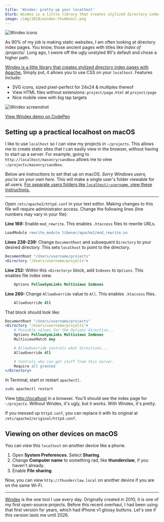 ```yaml
---
title: 'Windex: pretty-up your localhost'
blurb: Windex is a little library that creates stylized directory index pages with Apache.
image: /img/2018/windex-thumbnail.png
---
```


![Windex icons](/img/2018/windex-banner.png)

As 90% of my job is making static websites, I am often looking at directory index pages. You know, those ancient pages with titles like _Index of /projects/_. Long ago, I swore off the ugly unstyled 90's default and chose a higher path.

[Windex is a little library that creates stylized directory index pages with Apache.](https://github.com/desandro/windex) Simply put, it allows you to use CSS on your `localhost`. Features include:

+ SVG icons, sized pixel-perfect for 24x24 & multiples thereof
+ View HTML files without extensions: `project/page.html` at `project/page`
+ Nice mobile view with big tap targets

![Windex screenshot](/img/2018/windex-screenshot.png)

<p data-height="400" data-theme-id="dark" data-slug-hash="OvwROP" data-default-tab="result" data-user="desandro" data-embed-version="2" data-pen-title="Windex example" class="codepen"><a href="https://codepen.io/desandro/pen/OvwROP/">View Windex demo on CodePen</a></p>
<script async src="https://static.codepen.io/assets/embed/ei.js"></script>

## Setting up a practical localhost on macOS

I like to use `localhost` so I can view my projects in `~/projects`. This allows me to create static sites that I can easily view in the browser, without having to start up a server. For example, going to `http://localhost/masonry/sandbox` allows me to view `~/projects/masonry/sandbox`.

Below are instructions to set that up on macOS. _Sorry Windows users, you're on your own here._ This will make a single user's folder viewable for all users. [For separate users folders like `localhost/~username`, view these instructions.](https://discussions.apple.com/docs/DOC-3083)

---

Open `/etc/apache2/httpd.conf` in your text editor. Making changes to this file will require administrator access. Change the following lines (line numbers may vary in your file):

**Line 169:** Enable `mod_rewrite`. This enables `.htaccess` files to rewrite URLs.

``` apache
LoadModule rewrite_module libexec/apache2/mod_rewrite.so
```

**Lines 238-239:** Change `DocumentRoot` and subsequent `Directory` to your desired directory. This sets `localhost` to point to the directory.

``` apache
DocumentRoot "/Users/username/projects"
<Directory "/Users/username/projects">
```

**Line 252:** Within this `<Directory>` block, add `Indexes` to `Options`. This enables file index view.

``` apache
    Options FollowSymLinks Multiviews Indexes
```

**Line 260:** Change `AllowOverride` value to `All`. This enables `.htaccess` files.

``` apache
    AllowOverride All
```

That block should look like:

``` apache
DocumentRoot "/Users/username/projects"
<Directory "/Users/username/projects">
    # Possible values for the Options directive...
    Options FollowSymLinks Multiviews Indexes
    MultiviewsMatch Any

    # AllowOverride controls what directives...
    AllowOverride All

    # Controls who can get stuff from this server.
    Require all granted
</Directory>
```

In Terminal, start or restart `apachectl`.

``` sh
sudo apachectl restart
```

View [http://localhost](http://localhost) in a browser. You'll should see the index page for `~/projects`. Without Windex, it's ugly, but it works. With Windex, it's pretty.

If you messed up `httpd.conf`, you can replace it with its original at `/etc/apache2/original/httpd.conf`.

## Viewing on other devices on macOS

You can view this `localhost` on another device like a phone.

1. Open **System Preferences**. Select **Sharing**.
2. Change **Computer name** to something rad, like **thunderclaw**, if you haven't already.
3. Enable **File sharing**.

Now, you can view `http://thunderclaw.local` on another device if you are on the same Wi-Fi.

---

[Windex](https://github.com/desandro/windex) is the one tool I use every day. Originally created in 2010, it is one of my first open-source projects. Before this recent overhaul, I had been using that first version for years, which had iPhone v1 glossy buttons. Let's see if this version lasts me until 2026.
